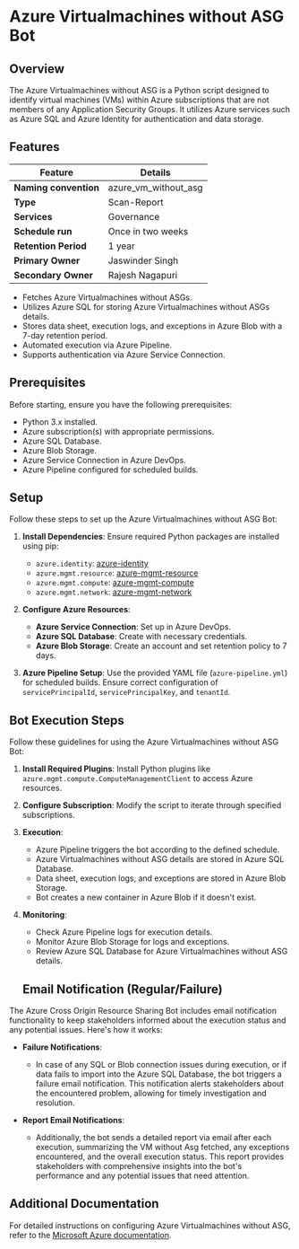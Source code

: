 # Azure Virtualmachines without ASG Bot

## Overview
The Azure Virtualmachines without ASG is a Python script designed to identify virtual machines (VMs) within Azure subscriptions that are not members of any Application Security Groups. It utilizes Azure services such as Azure SQL and Azure Identity for authentication and data storage.

## Features

| Feature              | Details                                                 |
|----------------------|---------------------------------------------------------|
| **Naming convention**| azure_vm_without_asg                                    |
| **Type**             | Scan-Report                                             |
| **Services**         | Governance                                              |
| **Schedule run**     | Once in two weeks                                       |
| **Retention Period** | 1 year                                                  |
| **Primary Owner**    | Jaswinder Singh                                         |
| **Secondary Owner**  | Rajesh Nagapuri                                         |

- Fetches Azure Virtualmachines without ASGs.
- Utilizes Azure SQL for storing Azure Virtualmachines without ASGs details.
- Stores data sheet, execution logs, and exceptions in Azure Blob with a 7-day retention period.
- Automated execution via Azure Pipeline.
- Supports authentication via Azure Service Connection.

## Prerequisites
Before starting, ensure you have the following prerequisites:

- Python 3.x installed.
- Azure subscription(s) with appropriate permissions.
- Azure SQL Database.
- Azure Blob Storage.
- Azure Service Connection in Azure DevOps.
- Azure Pipeline configured for scheduled builds.

## Setup
Follow these steps to set up the Azure Virtualmachines without ASG Bot:

1. **Install Dependencies**: Ensure required Python packages are installed using pip:
   - `azure.identity`: [azure-identity](https://pypi.org/project/azure-identity)
   - `azure.mgmt.resource`: [azure-mgmt-resource](https://pypi.org/project/azure-mgmt-resource)
   - `azure.mgmt.compute`: [azure-mgmt-compute](https://pypi.org/project/azure-mgmt-compute)
   - `azure.mgmt.network`: [azure-mgmt-network](https://pypi.org/project/azure-mgmt-network)
   
2. **Configure Azure Resources**:
   - **Azure Service Connection**: Set up in Azure DevOps.
   - **Azure SQL Database**: Create with necessary credentials.
   - **Azure Blob Storage**: Create an account and set retention policy to 7 days.
   
3. **Azure Pipeline Setup**: Use the provided YAML file (`azure-pipeline.yml`) for scheduled builds. Ensure correct configuration of `servicePrincipalId`, `servicePrincipalKey`, and `tenantId`.

## Bot Execution Steps
Follow these guidelines for using the Azure Virtualmachines without ASG Bot:

1. **Install Required Plugins**: Install Python plugins like `azure.mgmt.compute.ComputeManagementClient` to access Azure resources.

2. **Configure Subscription**: Modify the script to iterate through specified subscriptions.

3. **Execution**:
   - Azure Pipeline triggers the bot according to the defined schedule.
   - Azure Virtualmachines without ASG details are stored in Azure SQL Database.
   - Data sheet, execution logs, and exceptions are stored in Azure Blob Storage.
   - Bot creates a new container in Azure Blob if it doesn't exist.

4. **Monitoring**:
   - Check Azure Pipeline logs for execution details.
   - Monitor Azure Blob Storage for logs and exceptions.
   - Review Azure SQL Database for Azure Virtualmachines without ASG details.
   ## Email Notification (Regular/Failure)
The Azure Cross Origin Resource Sharing Bot includes email notification functionality to keep stakeholders informed about the execution status and any potential issues. Here's how it works:

- **Failure Notifications**: 
  - In case of any SQL or Blob connection issues during execution, or if data fails to import into the Azure SQL Database, the bot triggers a failure email notification. This notification alerts stakeholders about the encountered problem, allowing for timely investigation and resolution.

- **Report Email Notifications**: 
  - Additionally, the bot sends a detailed report via email after each execution, summarizing the VM without Asg fetched, any exceptions encountered, and the overall execution status. This report provides stakeholders with comprehensive insights into the bot's performance and any potential issues that need attention.

## Additional Documentation
For detailed instructions on configuring Azure Virtualmachines without ASG, refer to the [Microsoft Azure documentation](https://learn.microsoft.com/en-us/azure/virtual-network/application-security-groups).



